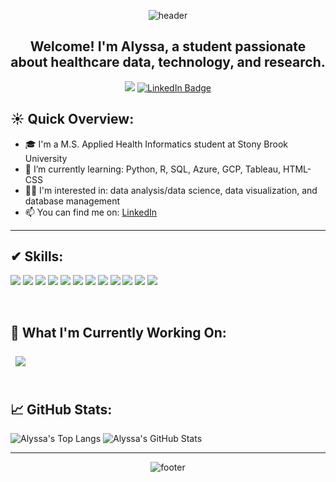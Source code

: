 <div align='center'>
  
![header](https://capsule-render.vercel.app/api?type=waving&color=gradient&height=150&section=header&text=Alyssa%20Sorensen&fontColor=FFFFFF&fontAlign=66&fontAlignY=35)

## Welcome! I'm Alyssa, a student passionate about healthcare data, technology, and research. 
![](https://komarev.com/ghpvc/?username=alyssasorensen&label=visitors&color=d07e85)
[![LinkedIn Badge](https://img.shields.io/badge/LinkedIn-Profile-informational?style=flat&logo=linkedin&logoColor=white&color=cf8566)](https://www.linkedin.com/in/alyssa-sorensen/)

</div>

## ☀ Quick Overview: 
- 🎓 I'm a M.S. Applied Health Informatics student at Stony Brook University
- 🌱 I’m currently learning: Python, R, SQL, Azure, GCP, Tableau, HTML-CSS
- 👩‍💻 I'm interested in: data analysis/data science, data visualization, and database management
- 📫 You can find me on: [LinkedIn](https://www.linkedin.com/in/alyssa-sorensen/)
---
## ✔ Skills:
![](https://img.shields.io/badge/Code-Python-82a8c5)
![](https://img.shields.io/badge/Code-R-informational?style=flat&logo=R&logoColor=white&color=82a8c5)
![](https://img.shields.io/badge/Code-HTML-82a8c5)
![](https://img.shields.io/badge/Code-CSS-82a8c5)
![](https://img.shields.io/badge/Code-MySQL-informational?style=flat&logo=MySQL&logoColor=white&color=82a8c5)
![](https://img.shields.io/badge/Code-PostgreSQL-informational?style=flat&logo=PostgreSQL&logoColor=white&color=82a8c5)
![](https://img.shields.io/badge/Tool-GitHub-informational?style=flat&logo=GitHub&logoColor=white&color=fad985)
![](https://img.shields.io/badge/Tool-Qualtrics-informational?style=flat&logo=Qualtrics&logoColor=white&color=fad985)
![](https://img.shields.io/badge/Tool-Figma-informational?style=flat&logo=Figma&logoColor=white&color=fad985)
![](https://img.shields.io/badge/Tool-Tableau-informational?style=flat&logo=Tableau&logoColor=white&color=fad985)
![](https://img.shields.io/badge/IDE-MySQLWorkbench-d07e85)
![](https://img.shields.io/badge/IDE-R%20Studio-d07e85)

<br>

## 📌 What I'm Currently Working On: 
<div style="display: flex;">
  <a href="https://github.com/Alyssasorensen/Diabetes_dataset_cleaning.git" target="_blank">
    <img align="center" style="margin:0.5rem" src="https://github-readme-stats.vercel.app/api/pin/?username=alyssasorensen&repo=Diabetes_dataset_cleaning"/>
  </a>
</div>

<br>

## 📈 GitHub Stats:
![Alyssa's Top Langs](https://github-readme-stats.vercel.app/api/top-langs/?username=alyssasorensen&layout=compact&show_icons=true&theme=tokyonight&langs_count=9&hide_progress=true)
![Alyssa's GitHub Stats](https://github-readme-stats.vercel.app/api?username=alyssasorensen&show_icons=true&theme=tokyonight&rank_icon=github)

---
<div align='center'>

![footer](https://capsule-render.vercel.app/api?type=waving&color=gradient&height=90&section=footer)

</div>
